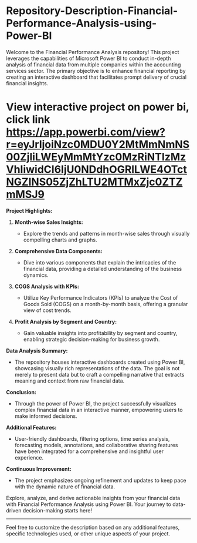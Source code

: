 # Repository-Description-Financial-Performance-Analysis-using-Power-BI

Welcome to the Financial Performance Analysis repository! This project leverages the capabilities of Microsoft Power BI to conduct in-depth analysis of financial data from multiple companies within the accounting services sector. The primary objective is to enhance financial reporting by creating an interactive dashboard that facilitates prompt delivery of crucial financial insights.

# View interactive project on power bi, click link https://app.powerbi.com/view?r=eyJrIjoiNzc0MDU0Y2MtMmNmNS00ZjliLWEyMmMtYzc0MzRiNTIzMzVhIiwidCI6IjU0NDdhOGRlLWE4OTctNGZlNS05ZjZhLTU2MTMxZjc0ZTZmMSJ9 


**Project Highlights:**
1. **Month-wise Sales Insights:**
   - Explore the trends and patterns in month-wise sales through visually compelling charts and graphs.

2. **Comprehensive Data Components:**
   - Dive into various components that explain the intricacies of the financial data, providing a detailed understanding of the business dynamics.

3. **COGS Analysis with KPIs:**
   - Utilize Key Performance Indicators (KPIs) to analyze the Cost of Goods Sold (COGS) on a month-by-month basis, offering a granular view of cost trends.

4. **Profit Analysis by Segment and Country:**
   - Gain valuable insights into profitability by segment and country, enabling strategic decision-making for business growth.

**Data Analysis Summary:**
   - The repository houses interactive dashboards created using Power BI, showcasing visually rich representations of the data. The goal is not merely to present data but to craft a compelling narrative that extracts meaning and context from raw financial data.

**Conclusion:**
   - Through the power of Power BI, the project successfully visualizes complex financial data in an interactive manner, empowering users to make informed decisions.

**Additional Features:**
   - User-friendly dashboards, filtering options, time series analysis, forecasting models, annotations, and collaborative sharing features have been integrated for a comprehensive and insightful user experience.

**Continuous Improvement:**
   - The project emphasizes ongoing refinement and updates to keep pace with the dynamic nature of financial data.

Explore, analyze, and derive actionable insights from your financial data with Financial Performance Analysis using Power BI. Your journey to data-driven decision-making starts here!

---

Feel free to customize the description based on any additional features, specific technologies used, or other unique aspects of your project.
